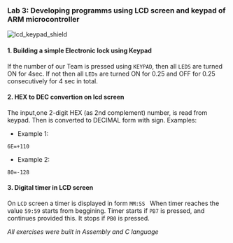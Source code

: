 ### Lab 3: Developing programms using LCD screen and keypad of ARM microcontroller 

![lcd_keypad_shield](https://user-images.githubusercontent.com/50829499/112069409-70363500-8b74-11eb-85e2-44225259a6b0.jpg)

#### 1. Building a simple Εlectronic lock using Keypad

If the number of our Team is pressed using `KEYPAD`, then all `LEDS` are turned ON for 4sec. If not then all `LEDs` are turned ON for 0.25 and OFF for 0.25 consecutively for 4 sec 
in total.

#### 2. HEX to DEC convertion on lcd screen 

The input,one 2-digit HEX (as 2nd complement) number, is read from keypad. Then is converted to DECIMAL form with sign. Examples:

* Example 1:
```
6E=+110
```
* Example 2: 
```
80=-128
```
#### 3. Digital timer in LCD screen 

On `LCD` screen a timer is displayed in form `MM:SS ` When timer reaches the value `59:59` starts from beggining.  Timer starts if `PB7` is pressed, and continues provided this. It stops if `PB0` is pressed.   

*All exercises were built in Assembly and C language*
